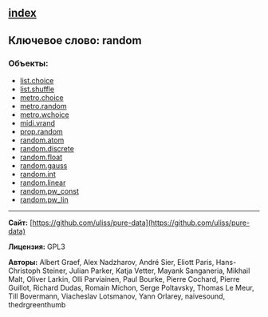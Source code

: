 [index](../index.html)
---

## Ключевое слово: random

### Объекты:
* [list.choice](../list.choice.html)
* [list.shuffle](../list.shuffle.html)
* [metro.choice](../metro.choice.html)
* [metro.random](../metro.random.html)
* [metro.wchoice](../metro.wchoice.html)
* [midi.vrand](../midi.vrand.html)
* [prop.random](../prop.random.html)
* [random.atom](../random.atom.html)
* [random.discrete](../random.discrete.html)
* [random.float](../random.float.html)
* [random.gauss](../random.gauss.html)
* [random.int](../random.int.html)
* [random.linear](../random.linear.html)
* [random.pw_const](../random.pw_const.html)
* [random.pw_lin](../random.pw_lin.html)

---
**Сайт:** [https://github.com/uliss/pure-data](https://github.com/uliss/pure-data)

**Лицензия:** GPL3

**Авторы:** Albert Graef, Alex Nadzharov, André Sier, Eliott Paris, Hans-Christoph Steiner, Julian Parker, Katja Vetter, Mayank Sanganeria, Mikhail Malt, Oliver Larkin, Olli Parviainen, Paul Bourke, Pierre Cochard, Pierre Guillot, Richard Dudas, Romain Michon, Serge Poltavsky, Thomas Le Meur, Till Bovermann, Viacheslav Lotsmanov, Yann Orlarey, naivesound, thedrgreenthumb
